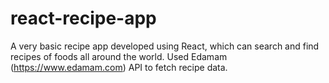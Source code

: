 # react-recipe-app
A very basic recipe app developed using React, which can search and find recipes of foods all around the world. Used Edamam (https://www.edamam.com) API to fetch recipe data.

